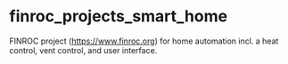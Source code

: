 # finroc_projects_smart_home
FINROC project (https://www.finroc.org) for home automation incl. a heat control, vent control, and user interface.
